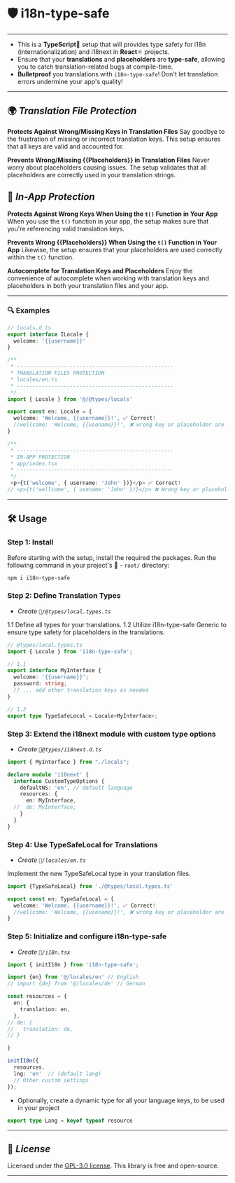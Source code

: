 # 🛡️ i18n-type-safe
---

- This is a **TypeScript**🔷 setup that will provides type safety for i18n (internationalization) and i18next in **React**⚛️ projects. 
- Ensure that your **translations** and **placeholders** are **type-safe**, allowing you to catch translation-related bugs at compile-time.
- **Bulletproof** you translations with `i18n-type-safe`! Don't let translation errors undermine your app's quality!

---


## 🌍 ***Translation File Protection***

**Protects Against Wrong/Missing Keys in Translation Files**
Say goodbye to the frustration of missing or incorrect translation keys. This setup ensures that all keys are valid and accounted for.

**Prevents Wrong/Missing {{Placeholders}} in Translation Files**
Never worry about placeholders causing issues. The setup validates that all placeholders are correctly used in your translation strings.



## 🚀 ***In-App Protection***

**Protects Against Wrong Keys When Using the `t()` Function in Your App**
When you use the `t()` function in your app, the setup makes sure that you're referencing valid translation keys.

**Prevents Wrong {{Placeholders}} When Using the `t()` Function in Your App**
Likewise, the setup ensures that your placeholders are used correctly within the `t()` function.

**Autocomplete for Translation Keys and Placeholders**
Enjoy the convenience of autocomplete when working with translation keys and placeholders in both your translation files and your app.

___
 
### 🔍 Examples

```ts
// locals.d.ts
export interface ILocale {
  welcome: '{{username}}'
}

/** 
 * --------------------------------------------------
 * TRANSLATION FILES PROTECTION
 * locales/en.ts
 * --------------------------------------------------
 */
import { Locale } from '@/@types/locals'

export const en: Locale = {
  welcome: 'Welcome, {{username}}!', ✅ Correct!
  //wellcome: 'Welcome, {{usename}}!', ❌ wrong key or placeholder are detected
}

/** 
 * --------------------------------------------------
 * IN-APP PROTECTION
 * app/index.tsx
 * --------------------------------------------------
 */
 <p>{t('welcome', { username: 'John' })}</p> ✅ Correct!
// <p>{t('wellcome', { usename: 'John' })}</p> ❌ Wrong key or placeholder are detected
```
___

## 🛠️ Usage

### Step 1: Install 
Before starting with the setup, install the required the packages. Run the following command in your project's  📂 - `root/` directory:
 ```bash
npm i i18n-type-safe
```


### Step 2: Define Translation Types
- *Create `📂/@types/local.types.ts`*

1.1 Define all types for your translations. 
1.2 Utilize i18n-type-safe Generic to ensure type safety for placeholders in the translations.

```ts
// @types/local.types.ts
import { Locale } from 'i18n-type-safe';

// 1.1
export interface MyInterface {
  welcome: '{{username}}';
  password: string;
  // ... add other translation keys as needed
}

// 1.2
export type TypeSafeLocal = Locale<MyInterface>;
```
### Step 3: Extend the i18next module with custom type options
- *Create  `📂@types/i18next.d.ts`*


```ts
import { MyInterface } from "./locals";

declare module 'i18next' {
  interface CustomTypeOptions {
    defaultNS: 'en', // default language
    resources: {
      en: MyInterface,
  //  de: MyInterface, 
    }
  }
}

```

### Step 4: Use TypeSafeLocal for Translations
- *Create `📂/locales/en.ts`*

Implement the new TypeSafeLocal type in your translation files.

```ts
import {TypeSafeLocal} from './@types/local.types.ts'

export const en: TypeSafeLocal = {
  welcome: 'Welcome, {{username}}!', ✅ Correct!
  //wellcome: 'Welcome, {{usename}}!', ❌ wrong key or placeholder are detected
}

```

### Step 5: Initialize and configure i18n-type-safe
- *Create `📂/i18n.tsx`*

```ts
import { initI18n } from 'i18n-type-safe';

import {en} from '@/locales/en' // English
// import {de} from '@/locales/de' // German

const resources = {
  en: {
    translation: en,
  },
// de: {
//   translation: de,
// }

}

initI18n({
  resources,
  lng: 'en'  // (default lang)
  // Other custom settings 
});
```
-  Optionally, create a dynamic type for all your language keys, to be used in your project
```ts
export type Lang = keyof typeof resource
```

 ___

## 📜 ***License***

 Licensed under the [GPL-3.0 license](https://github.com/AChristoff/i18n-type-safe/blob/main/LICENSE).  This library is free and open-source.
 
 ___


